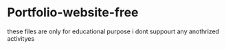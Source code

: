 # Portfolio-website-free



these files are only for educational purpose i dont suppourt any anothrized activityes
